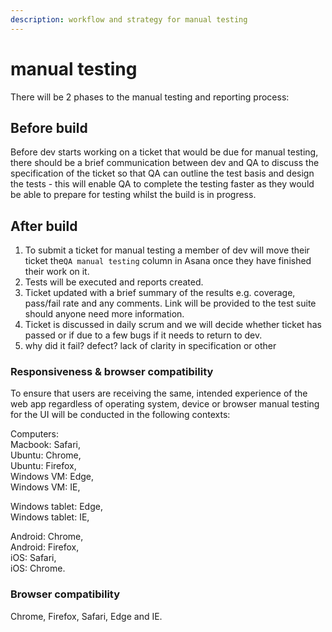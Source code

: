 ```yaml
---
description: workflow and strategy for manual testing
---
```


# manual testing

There will be 2 phases to the manual testing and reporting process:

## Before build

Before dev starts working on a ticket that would be due for manual testing, there should be a brief communication between dev and QA to discuss the specification of the ticket so that QA can outline the test basis and design the tests - this will enable QA to complete the testing faster as they would be able to prepare for testing whilst the build is in progress.



## After build

1. To submit a ticket for manual testing a member of dev will move their ticket the`QA manual testing` column in Asana once they have finished their work on it.
2. Tests will be executed and reports created. 
3. Ticket updated with a brief summary of the results e.g. coverage, pass/fail rate and any comments. Link will be provided to the test suite should anyone need more information. 
4. Ticket is discussed in daily scrum and we will decide whether ticket has passed or if due to a few bugs if it needs to return to dev. 
5. why did it fail? defect? lack of clarity in specification or other



### Responsiveness & browser compatibility

To ensure that users are receiving the same, intended experience of the web app regardless of operating system, device or browser manual testing for the UI will be conducted in the following contexts:  
  
Computers:  
Macbook: Safari,  
Ubuntu: Chrome,  
Ubuntu: Firefox,  
Windows VM: Edge,  
 Windows VM: IE,  
  
Windows tablet: Edge,   
Windows tablet: IE,   
  
Android: Chrome,  
Android: Firefox,  
iOS: Safari,  
iOS: Chrome.



### Browser compatibility

Chrome, Firefox, Safari, Edge and IE.



